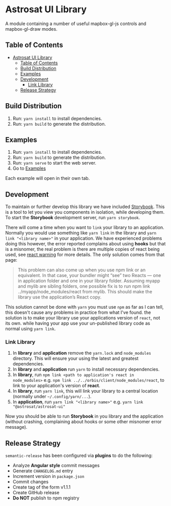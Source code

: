 # Astrosat UI Library

A module containing a number of useful mapbox-gl-js controls and mapbox-gl-draw modes.

## Table of Contents

- [Astrosat UI Library](#astrosat-ui-library)
  - [Table of Contents](#table-of-contents)
  - [Build Distribution](#build-distribution)
  - [Examples](#examples)
  - [Development](#development)
    - [Link Library](#link-library)
  - [Release Strategy](#release-strategy)

## Build Distribution

1. Run: `yarn install` to install dependencies.
1. Run: `yarn build` to generate the distribution.

## Examples

1. Run: `yarn install` to install dependencies.
1. Run: `yarn build` to generate the distribution.
1. Run: `yarn serve` to start the web server.
1. Go to [Examples](http://localhost:1337/demo)

Each example will open in their own tab.

## Development

To maintain or further develop this library we have included [Storybook](https://storybook.js.org/). This is a tool to let you view you components in isolation, while developing them. To start the **Storybook** development server, run `yarn storybook`.

There will come a time when you want to `link` your library to an application. Normally you would use something like `yarn link` in the library and `yarn link "<library name>"` in your application. We have experienced problems doing this however, the error reported complains about using **hooks** but that is a misnomer, the real problem is there are multiple copies of react being used, see [react warning](https://reactjs.org/warnings/invalid-hook-call-warning.html#duplicate-react) for more details. The only solution comes from that page:
> This problem can also come up when you use npm link or an equivalent. In that case, your bundler might “see” two Reacts — one in application folder and one in your library folder. Assuming myapp and mylib are sibling folders, one possible fix is to run npm link ../myapp/node_modules/react from mylib. This should make the library use the application’s React copy.

This solution cannot be done with `yarn` you must use `npm` as far as I can tell, this doesn't cause any problems in practice from what I've found. the solution is to make your library use your applications version of `react`, not its own. while having your app use your un-published library code as normal using `yarn link`.

### Link Library

1. In **library** and **application** remove the `yarn.lock` and `node_modules` directory. This will ensure your using the latest and greatest dependencies.
1. In **library** and **application** run `yarn` to install necessary dependencies.
1. In **library**, run `npm link <path to application's react in node_modules>` e.g. `npm link ../../orbis/client/node_modules/react`, to link to your application's version of **react**.
1. In **library**, run `yarn link`, this will link your library to a central location (normally under `~/.config/yarn/...`).
1. In **application**, run `yarn link "<library name>"` e.g. `yarn link "@astrosat/astrosat-ui"`

Now you should be able to run **Storybook** in you library and the application (without crashing, complaining about hooks or some other misnomer error message).

## Release Strategy

`semantic-release` has been configured via **plugins** to do the following:

- Analyze **Angular style** commit messages
- Generate `CHANGELOG.md` entry
- Increment version in `package.json`
- Commit changes
- Create tag of the form v1.1.1
- Create GitHub release
- **Do NOT** publish to npm registry
